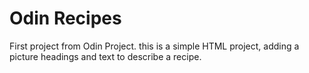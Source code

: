 # Odin Recipes
First project from Odin Project. this is a simple HTML project, adding a picture headings and text to describe a recipe.